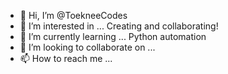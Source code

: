 - 👋 Hi, I’m @ToekneeCodes
- 👀 I’m interested in ... Creating and collaborating! 
- 🌱 I’m currently learning ... Python automation
- 💞️ I’m looking to collaborate on ...
- 📫 How to reach me ...

<!---
ToekneeCodes/ToekneeCodes is a ✨ special ✨ repository because its `README.md` (this file) appears on your GitHub profile.
You can click the Preview link to take a look at your changes.
--->
